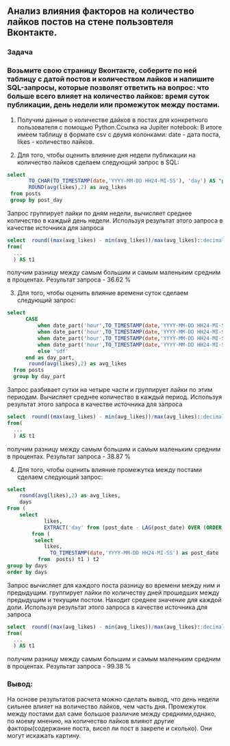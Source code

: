 ## Анализ влияния факторов на количество лайков постов на стене пользовтеля Вконтакте.
### Задача
### Возьмите свою страницу Вконтакте, соберите по ней таблицу с датой постов и количеством лайков и напишите SQL-запросы, которые позволят ответить на вопрос: что больше всего влияет на количество лайков: время суток публикации, день недели или промежуток между постами.

1. Получим данные о количестве дайков в постах для конкретного пользователя с помощью Python.Ссылка на Jupiter notebook:
В итоге имеем таблицу в формате csv с двумя колонками: date - дата поста, likes - количество лайков.

3. Для того, чтобы оценить влияние дня недели публикации на количество лайков сделаем следующий запрос в SQL:
``` sql   
select 
       TO_CHAR(TO_TIMESTAMP(date,'YYYY-MM-DD HH24-MI-SS'), 'day') AS "post_day",
       ROUND(avg(likes),2) as avg_likes
 from posts
 group by post_day
```
Запрос группирует лайки по дням недели, вычисляет среднее количество в каждый день недели. Используя результат этого запроса в качестве источника для запроса 
```sql
select  round((max(avg_likes) - min(avg_likes))/max(avg_likes)::decimal*100,2)
from(
  ...
  ) AS t1
```
получим разницу  между самым большим и самым маленьким средним в процентах. Результат запроса - 36.62 %

3. Для того, чтобы оценить влияние времени суток сделаем следующий запрос:
```sql
select 
      CASE
          when date_part('hour',TO_TIMESTAMP(date,'YYYY-MM-DD HH24-MI-SS')) < 6 Then 'morning'
          when date_part('hour',TO_TIMESTAMP(date,'YYYY-MM-DD HH24-MI-SS')) >= 6 AND date_part('hour',TO_TIMESTAMP(date,'YYYY-MM-DD HH24-MI-SS')) < 12 Then 'day'
          when date_part('hour',TO_TIMESTAMP(date,'YYYY-MM-DD HH24-MI-SS')) >= 12 AND date_part('hour',TO_TIMESTAMP(date,'YYYY-MM-DD HH24-MI-SS')) < 18 Then 'evening'
          when date_part('hour',TO_TIMESTAMP(date,'YYYY-MM-DD HH24-MI-SS')) >= 18 Then 'night'
          else 'sdf'
      end as day_part, 
       round(avg(likes),2) as avg_likes
  from posts
  group by day_part
```
Запрос разбивает сутки на четыре части и группирует лайки по этим периодам. Вычисляет среднее количество в каждый период. Используя результат этого запроса в качестве источника для запроса 
```sql
select  round((max(avg_likes) - min(avg_likes))/max(avg_likes)::decimal*100,2)
from(
  ...
  ) AS t1
```
получим разницу  между самым большим и самым маленьким средним в процентах. Результат запроса - 38.87 %

4. Для того, чтобы оценить влияние промежутка между постами  сделаем следующий запрос:
```sql
select 
	round(avg(likes),2) as avg_likes,
    days
From (
    select 
            likes,
            EXTRACT('day' from (post_date - LAG(post_date) OVER (ORDER BY post_date))) AS days
        from ( 
         select 
            likes,
              TO_TIMESTAMP(date,'YYYY-MM-DD HH24-MI-SS') as post_date
          from  posts) t1 ) t2
group by days
order by days
   ```
Запрос  вычисляет для каждого поста разницу во времени между ним и предыдущим. группирует лайки по количеству дней прошедших между предыдущим и текущим постом. Находит среднее значение для каждой доли. Используя результат этого запроса в качестве источника для запроса 
```sql
select  round((max(avg_likes) - min(avg_likes))/max(avg_likes)::decimal*100,2)
from(
  ...
  ) AS t1
```
получим разницу  между самым большим и самым маленьким средним в процентах. Результат запроса - 99.38 %

### Вывод:
На основе результатов расчета можно сделать вывод, что день недели сильнее влияет на воличество лайков, чем часть дня. Промежуток между постами дал саме большое различие между средними,однако, по моему мнению, на количество лайков влияют другие факторы(содержание поста, висел ли пост в закрепе и сколько). Они могут искажать картину.

   




